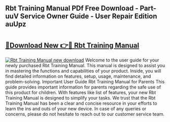 ## Rbt Training Manual PDf Free Download - Part-uuV Service Owner Guide - User Repair Edition auUpz

# <h2><a href="http://bc23434.oget.top/?id=Rbt+Training+Manual">🔗Download New 👉🔴 Rbt Training Manual</a></h2>

[![Rbt Training Manual new download](https://i.imgur.com/5g1atiW.png)](http://bc23434.oget.top/?id=Rbt+Training+Manual)
Welcome to the user guide for your newly purchased Rbt Training Manual. This manual is designed to assist you in mastering the functions and capabilities of your product. Inside, you will find detailed information on features, setup, usage, maintenance, and problem-solving. Important User Guide Rbt Training Manual for Parents This guide provides important information for parents regarding the safe use of this product for children. With features like list of features, your new Rbt Training Manual is designed to simplify your tasks. We trust that the Rbt Training Manual has been a clear and concise resource in your efforts to learn the ins and outs of your new device. In case of any queries or concerns, please do not hesitate to reach out to our customer service team.
